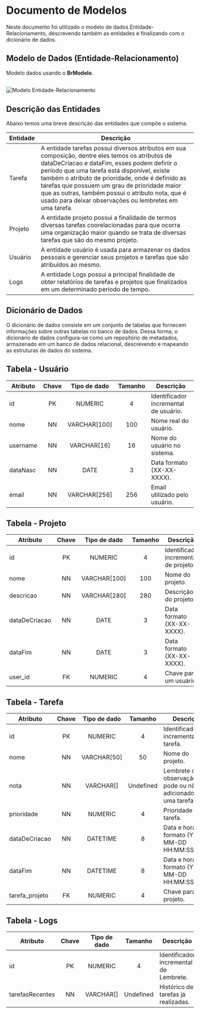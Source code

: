 # Documento de Modelos

Neste documento foi utilizado o modelo de dados Entidade-Relacionamento, descrevendo também as entidades e finalizando com o dicionário de dados.

## Modelo de Dados (Entidade-Relacionamento) 

Modelo dados usando o **BrModelo**.
## 
![Modelo Entidade-Relacionamento](images/modelo_entidade_relacionamento.png)

## Descrição das Entidades

Abaixo temos uma breve descrição das entidades que compõe o sistema.

| Entidade | Descrição   |
|----------|------------------------------------------------------------------------------------------------------------------------------------------------------|
| Tarefa   | A entidade tarefas possui diversos atributos em sua composição, dentre eles temos os atributos de dataDeCriacao e dataFim, esses podem definir o período que uma tarefa está disponível, existe também o atributo de prioridade, onde é definido as tarefas que possuem um grau de prioridade maior que as outras, também possui o atributo nota, que é usado para deixar observações ou lembretes em uma tarefa.                                     |
| Projeto     | A entidade projeto possui a finalidade de termos diversas tarefas coorelacionadas para que ocorra uma organização maior quando se trata de diversas tarefas que são do mesmo projeto. |
| Usuário   | A entidade usuário é usada para armazenar os dados pessoais e gerenciar seus projetos e tarefas que são atribuídos ao mesmo.                                              |
| Logs   | A entidade Logs possui a principal finalidade de obter relatórios de tarefas e projetos que finalizados em um determinado período de tempo.                                                              |

## Dicionário de Dados

O dicionário de dados consiste em um conjunto de tabelas que fornecem informações sobre outras tabelas no banco de dados. Dessa forma, o dicionário de dados configura-se como um repositório de metadados, armazenado em um banco de dados relacional, descrevendo e mapeando as estruturas de dados do sistema.

## Tabela - Usuário

| Atributo  | Chave | Tipo de dado | Tamanho | Descrição                                     |
| --------- | :---: | :----------: | :-----: | --------------------------------------------- |
| id        |  PK   |   NUMERIC    |    4    | Identificador incremental de usuário.         |
| nome      |  NN   | VARCHAR[100] |   100   | Nome real do usuário.                         |
| username  |  NN   | VARCHAR[16]  |   16    | Nome do usuário no sistema.                   |
| dataNasc  |  NN   |     DATE     |    3    | Data formato (XX-XX-XXXX).                    |
| email     |  NN   | VARCHAR[256] |   256   | Email utilizado pelo usuário.                 |

## Tabela - Projeto

| Atributo     | Chave | Tipo de dado | Tamanho | Descrição                                      |
| ------------ | :---: | :----------: | :-----: | ---------------------------------------------- |
| id           |  PK   |   NUMERIC    |    4    | Identificador incremental de projeto.          |
| nome         |  NN   | VARCHAR[100] |   100   | Nome do projeto.                               |
| descricao    |  NN   | VARCHAR[280] |   280   | Descrição do projeto.                          |
| dataDeCriacao|  NN   |     DATE     |    3    | Data formato (XX-XX-XXXX).                     |
| dataFim      |  NN   |     DATE     |    3    | Data formato (XX-XX-XXXX).                     |
| user_id      |  FK   |   NUMERIC    |    4    | Chave para um usuário.                         |

## Tabela - Tarefa

| Atributo     | Chave | Tipo de dado |  Tamanho  | Descrição                                                             |
| ------------ | :---: | :----------: | :-------: | --------------------------------------------------------------------- |
| id           |  PK   |   NUMERIC    |     4     | Identificador incremental de tarefa.                                  |
| nome         |  NN   | VARCHAR[50]  |    50     | Nome do projeto.                                                      |
| nota         |  NN   |  VARCHAR[]   | Undefined | Lembrete ou observação que pode ou não ser adicionado a uma tarefa.   |
| prioridade   |  NN   |   NUMERIC    |     4     | Prioridade da tarefa.                                                 |
| dataDeCriacao|  NN   |   DATETIME   |     8     | Data e hora formato (YYYY-MM-DD HH:MM:SS.ffffff).                     |
| dataFim      |  NN   |   DATETIME   |     8     | Data e hora formato (YYYY-MM-DD HH:MM:SS.ffffff).                     |
|tarefa_projeto|  FK   |   NUMERIC    |     4     | Chave para um projeto.                                                |

## Tabela - Logs

| Atributo    | Chave | Tipo de dado | Tamanho | Descrição                                                           |
| ----------- | :---: | :----------: | :-----: | ------------------------------------------------------------------- |
| id          |  PK   |   NUMERIC    |    4    | Identificador incremental de Lembrete.                              |
| tarefasRecentes    |  NN   | VARCHAR[]  |   Undefined    | Histórico de tarefas já realizadas.                     |
